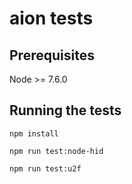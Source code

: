 # aion tests

## Prerequisites
Node >= 7.6.0

## Running the tests
```
npm install
```
```
npm run test:node-hid
```
```
npm run test:u2f
```
